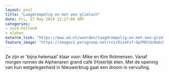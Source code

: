 ```yaml
---
layout: post
title: "Laagdrempelig en met een glimlach"
date: Fri, 17 May 2019 12:27:00 GMT
categories: 
- zuid-holland 
- alphen 
externe_link: "https://www.ad.nl/woerden/laagdrempelig-en-met-een-glimlach~acfc71b8/"
feature_image: "https://images1.persgroep.net/rcs/KszeFx7-Op7MGtQcNabiSD7axsU/diocontent/148530188/_fitwidth/400/?appId=21791a8992982cd8da851550a453bd7f&quality=0.7"
---
```


Ze zijn er 'bijna helemaal' klaar voor: Mike en Kim Rotmensen. Vanaf morgen runnen de Alphenaren grand café (H)eerlijk eten. Met de opening van hun eetgelegenheid in Nieuwerbrug gaat een droom in vervulling.
